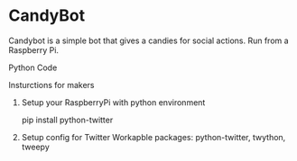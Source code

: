 CandyBot
==========

Candybot is a simple bot that gives a candies for social actions. Run from a Raspberry Pi.

Python Code






Insturctions for makers

1. Setup your RaspberryPi with python environment 
	
	pip install python-twitter

2. Setup config for Twitter 
	Workapble packages: python-twitter, twython, tweepy 